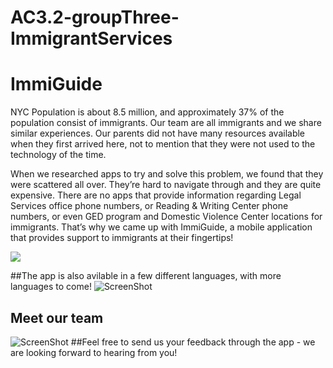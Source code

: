 # AC3.2-groupThree-ImmigrantServices
# ImmiGuide

NYC Population is about 8.5 million, and approximately 37% of the population consist of immigrants. Our team are all immigrants and we share similar experiences. Our parents did not have many resources available when they first arrived here, not to mention that they were not used to the technology of the time.

When we researched apps to try and solve this problem, we found that they were scattered all over. They’re hard to navigate through and they are quite expensive. There are no apps that provide information regarding Legal Services office phone numbers, or Reading & Writing Center phone numbers, or even GED program and Domestic Violence Center locations for immigrants. That’s why we came up with ImmiGuide, a mobile application that provides support to immigrants at their fingertips!

![](https://media.giphy.com/media/xTiN0AnuD8rxwNG3Ha/giphy.gif)

##The app is also avilable in a few different languages, with more languages to come!
![ScreenShot](https://lh3.googleusercontent.com/CowXi3rS8zVWfFIAYOImzr6sxyJr3BXuIh8kwFn7PgqXRlatH9xNx2RLG5MOsffseifoOIVuX-hFhtKvUJuHfP-XOgl0mP52Io5-4oFtxrZgv_zk7UVNliNy2RMkft0qkQtF4q11d75bFICniOnob2NP16h3zr-i2OrTytmDC2xE1tIP4T-CEstCqU07B5PJdM8cRZPfdlcQT8Y8t4XxkvxeXYgi3a9fXiDViT50GeUbqVwNikGr2gt7wo-XZo97I0qhSdUj0yoyBTy4r4746eVZZfCyGghuY5tV_peCC1yY5aD0tesUQaNzrfwY5Hr5CfLQET3GRinlm2DtWccbkwnMiNxCdSfZkef98HTpO02y2MtHes8tvB6IIH2Pnt0vQ-gCtYo3COwdYZex-Gxw1SjiIIoVxlRjlkhW9MyNf69x3vJAzG233EwkQjygfiDM0Z_LncWfU_zXYRdoJnqtaLA1jECwae_rKmRAlYFTJ89gjkgr1COLmjVNv4GnhlhjPFoQ_aT8tSj1FeFUShxLtg3zRwj_RRFZxF35BpnzZkFnR-rmH1dsp4RU-n8TQOo-CcTiF10WMLO4MOvwyhCHK57c5njLIe1J_ARtrPsbedl8xWQfjjva=w279-h498-no)

## Meet our team
![ScreenShot](https://lh3.googleusercontent.com/or3-5PSyAtJlU9AiHWu1LyeYD4x9pc07Ei5JT1a1MsJWT20mwGBEbRXMLTJuqO0RM3-j3m9gQbKBEBGcd5YuMt8kyF-eW-5XqRYWWYv_asTBK9NkdRNVCBFjxZM2Ad3GJf5chPAW3qx-VQl-edS7Z9ILW1GQ0aV3sR1eVXwT0VDrv0OmxY266OAe1799JL98vVvicgnKE9u8IBSXE1AsL0bDSk78P92otiNqAwP5CBS-UaEJltXBGDENzoo-slVTD0ZQsElWjxg_D0xZ-15NXvpPqDsy9gl77bULxuJHcSz-sOkF2gYNonQgWiT-Dn9q6l8Gnc34poMvbZXEuY2Q9ac476oxYiuq1BAL6jgnvSmOwYSaLOMWZA6tnSEijjYFIZNrypmnCfenrSJi_QDiQAeIMAw4Q-gA_i7HBKU7PYsoofq-A_5Brn1-DZ8Vy_HqbErZ15zWcUY6y3J4OQj5KzVmfJl64Q57yz6VvqtZL-RQZdirDp8KWPR3xKD9Oyv158-FmkPasuo6lbGU7t_oOrAKGYCp6NEi0crR3iITQNbnL9htXlom4vOBaYT66OprbTAZ1vV2VyK5F-Ftfj0V_xnSjw_tW3uG6D2qiAxMDcXqLTLryVoY=w280-h499-no)
##Feel free to send us your feedback through the app - we are looking forward to hearing from you!
